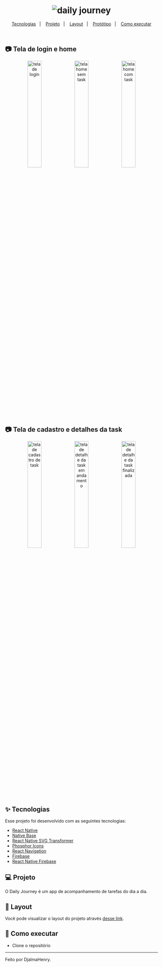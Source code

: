 <h1 align="center">
  <img alt="daily journey" title="daily-journey" src="https://user-images.githubusercontent.com/45500812/184544769-f6d533fc-d864-4469-9f3e-50d35fd39e69.svg" />
</h1>

<p align="center">
  <a href="#-tecnologias">Tecnologias</a>&nbsp;&nbsp;&nbsp;|&nbsp;&nbsp;&nbsp;
  <a href="#-projeto">Projeto</a>&nbsp;&nbsp;&nbsp;|&nbsp;&nbsp;&nbsp;
    <a href="#-layout">Layout</a>&nbsp;&nbsp;&nbsp;|&nbsp;&nbsp;&nbsp;
  <a href="#-protótipo">Protótipo</a>&nbsp;&nbsp;&nbsp;|&nbsp;&nbsp;&nbsp;
  <a href="#-como-executar">Como executar</a>
</p>

<br>

## 📷 Tela de login e home

<div style="display: inline_block" align="center">
    <img alt="tela de login" src="https://user-images.githubusercontent.com/45500812/184545316-6296ca92-3f7e-4a12-acbf-766ad667051c.png" width="30%">
    <img alt="tela home sem task" src="https://user-images.githubusercontent.com/45500812/184545321-ce17124f-020b-4fc2-a0ec-b0390677d6fb.png" width="30%">
    <img alt="tela home com task" src="https://user-images.githubusercontent.com/45500812/184545328-295dc02a-3ab7-44b0-af28-1c53e8f8ba06.png" width="30%">
</div>

## 📷 Tela de cadastro e detalhes da task

<div style="display: inline_block" align="center">
    <img alt="tela de cadastro de task" src="https://user-images.githubusercontent.com/45500812/184545411-12814bc9-9b41-4afd-b851-3380f193ef14.png" width="30%">
    <img alt="tela de detalhe da task em andamento" src="https://user-images.githubusercontent.com/45500812/184545519-869681a5-549a-4468-a704-e00ba327ef9a.png" width="30%">
    <img alt="tela de detalhe da task finalizada" src="https://user-images.githubusercontent.com/45500812/184545524-e3446429-fccf-4e9b-b1d3-798367503000.png" width="30%">
</div>

## ✨ Tecnologias

Esse projeto foi desenvolvido com as seguintes tecnologias:

- [React Native](https://reactnative.dev/)
- [Native Base](https://nativebase.io/)
- [React Native SVG Transformer](https://github.com/kristerkari/react-native-svg-transformer)
- [Phosphor Icons](https://phosphoricons.com/)
- [React Navigation](https://reactnavigation.org/)
- [Firebase](https://firebase.google.com/)
- [React Native Firebase](https://rnfirebase.io/)

## 💻 Projeto

O Daily Journey é um app de acompanhamento de tarefas do dia a dia.

## 🔖 Layout

Você pode visualizar o layout do projeto através [desse link](https://www.figma.com/file/H06Es3KtmsvacatgHE4EAT/Rocket-Help---Ignite-Lab-(Community)?node-id=37%3A6).

## 🚀 Como executar

- Clone o repositório

---

Feito por DjalmaHenry.
